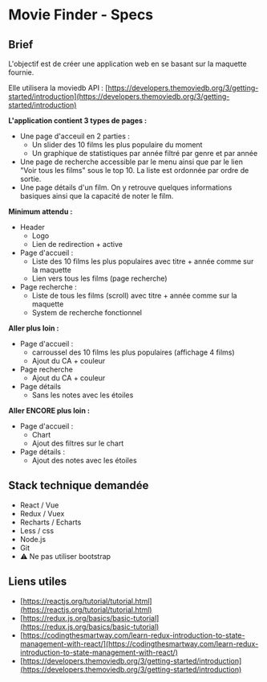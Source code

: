 # Movie Finder - Specs

## Brief
L'objectif est de créer une application web en se basant sur la maquette fournie.

Elle utilisera la moviedb API : [https://developers.themoviedb.org/3/getting-started/introduction](https://developers.themoviedb.org/3/getting-started/introduction)

**L'application contient 3 types de pages :**

- Une page d'acceuil en 2 parties :
  - Un slider des 10 films les plus populaire du moment
  - Un graphique de statistiques par année filtré par genre et par année
- Une page de recherche accessible par le menu ainsi que par le lien "Voir tous les films" sous le top 10. La liste est ordonnée par ordre de sortie.
- Une page détails d'un film. On y retrouve quelques informations basiques ainsi que la capacité de noter le film.

**Minimum attendu :**
- Header
  - Logo
  - Lien de redirection + active
- Page d'accueil :
  - Liste des 10 films les plus populaires avec titre + année comme sur la maquette
  - Lien vers tous les films (page recherche)
- Page recherche :
  - Liste de tous les films (scroll) avec titre + année comme sur la maquette
  - System de recherche fonctionnel

**Aller plus loin :**
- Page d'accueil :
  - carroussel des 10 films les plus populaires (affichage 4 films)
  - Ajout du CA + couleur
- Page recherche
  - Ajout du CA + couleur
- Page détails
  - Sans les notes avec les étoiles

**Aller ENCORE plus loin :**
- Page d'accueil :
  - Chart
  - Ajout des filtres sur le chart
- Page détails :
  - Ajout des notes avec les étoiles

## Stack technique demandée
- React / Vue
- Redux / Vuex
- Recharts / Echarts
- Less / css
- Node.js
- Git
- ⚠️ Ne pas utiliser bootstrap

## Liens utiles
- [https://reactjs.org/tutorial/tutorial.html](https://reactjs.org/tutorial/tutorial.html)
- [https://redux.js.org/basics/basic-tutorial](https://redux.js.org/basics/basic-tutorial)
- [https://codingthesmartway.com/learn-redux-introduction-to-state-management-with-react/](https://codingthesmartway.com/learn-redux-introduction-to-state-management-with-react/)
- [https://developers.themoviedb.org/3/getting-started/introduction](https://developers.themoviedb.org/3/getting-started/introduction)
